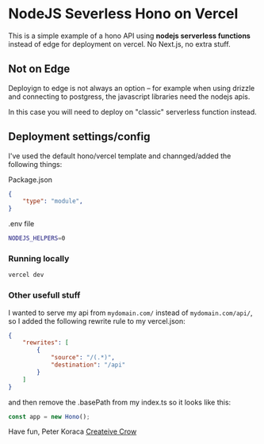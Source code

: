 # NodeJS Severless Hono on Vercel

This is a simple example of a hono API using **nodejs serverless functions** instead of edge for deployment on vercel.
No Next.js, no extra stuff.


## Not on Edge
Deployign to edge is not always an option – for example when using drizzle and connecting to postgress, the javascript libraries need the nodejs apis.

In this case you will need to deploy on "classic" serverless function instead.


## Deployment settings/config

I've used the default hono/vercel template and channged/added the following things:


Package.json
```json
{
	"type": "module",
}
```

.env file
```bash
NODEJS_HELPERS=0
```


### Running locally 

```bash
vercel dev
```

### Other usefull stuff

I wanted to serve my api from `mydomain.com/` instead of `mydomain.com/api/`, so I added the following rewrite rule to my vercel.json:
```json
{
	"rewrites": [
		{
			"source": "/(.*)",
			"destination": "/api"
		}
	]
}
```
and then remove the .basePath from my index.ts so it looks like this:
```ts
const app = new Hono();
```

Have fun,
Peter Koraca
[Createive Crow](https://www.creativecrow.io)